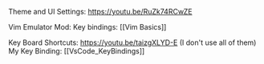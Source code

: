 Theme and UI Settings: https://youtu.be/RuZk74RCwZE

Vim Emulator Mod: Key bindings: [[Vim Basics]]

Key Board Shortcuts: https://youtu.be/taizgXLYD-E (I don't use all of them)
My Key Binding: [[VsCode_KeyBindings]]
